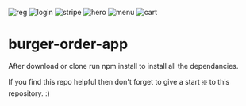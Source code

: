 ![reg](https://user-images.githubusercontent.com/81632171/115126121-82c45280-9fea-11eb-8d67-36d49713345d.PNG)
![login](https://user-images.githubusercontent.com/81632171/115126122-835ce900-9fea-11eb-944f-c032afe6943f.PNG)
![stripe](https://user-images.githubusercontent.com/81632171/115126123-83f57f80-9fea-11eb-8476-63d9c6aca6de.PNG)
![hero](https://user-images.githubusercontent.com/81632171/114996729-bdc86800-9ebc-11eb-827a-6f6aa2f7ec5a.PNG)
![menu](https://user-images.githubusercontent.com/81632171/114996741-c02ac200-9ebc-11eb-8742-2fce9c5df749.PNG)
![cart](https://user-images.githubusercontent.com/81632171/114996747-c1f48580-9ebc-11eb-80a6-f1ea63f3fffa.PNG)
# burger-order-app
After download or clone run npm install to install all the dependancies.

If you find this repo helpful then don't forget to give a start ❇️ to this repository. :)
